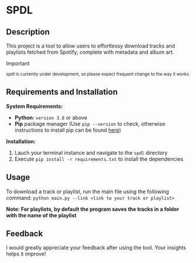 # SPDL


## Description

This project is a tool to allow users to effortlessy download tracks and playlists fetched from Spotify, complete with metadata and album art.

> [!IMPORTANT]
>
> <sub>spdl is currently under development, so please expect frequent change to the way it works.</sub>


## Requirements and Installation
**System Requirements:**

* **Python**: `version 3.8` or above
* **Pip** package manager (Use `pip --version` to check, otherwise instructions to install pip can be found [here](https://pip.pypa.io/en/stable/installation/))

**Installation:**
1. Lauch your terminal instance and navigate to the `spdl` directory
2. Execute `pip install -r requirements.txt` to install the dependencies

## Usage
To download a track or playlist, run the main file using the following command:
    `python main.py --link <link to your track or playlist>`

__Note: For playlists, by default the program saves the tracks in a folder with the name of the playlist__

## Feedback
I would greatly appreciate your feedback after using the tool. Your insights helps it improve!